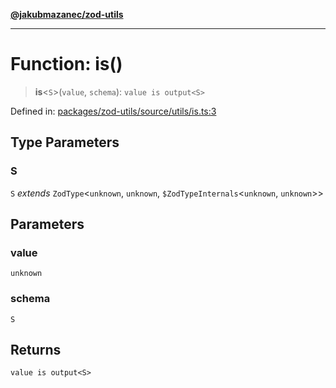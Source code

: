 [**@jakubmazanec/zod-utils**](../README.md)

---

# Function: is()

> **is**\<`S`\>(`value`, `schema`): `value is output<S>`

Defined in:
[packages/zod-utils/source/utils/is.ts:3](https://github.com/jakubmazanec/tools/blob/dccfe8e5cee218e88ff4db59e4bf460975897c58/packages/zod-utils/source/utils/is.ts#L3)

## Type Parameters

### S

`S` _extends_ `ZodType`\<`unknown`, `unknown`, `$ZodTypeInternals`\<`unknown`, `unknown`\>\>

## Parameters

### value

`unknown`

### schema

`S`

## Returns

`value is output<S>`
